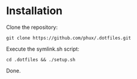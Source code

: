 # Installation

Clone the repository:

    git clone https://github.com/phux/.dotfiles.git

Execute the symlink.sh script:

    cd .dotfiles && ./setup.sh

Done.
